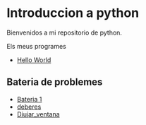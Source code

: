# Introduccion a python

Bienvenidos a mi repositorio de python.

 Els meus programes

- [Hello World](hello_world.py)

## Bateria de problemes

- [Bateria 1](bateria1.md)
- [deberes](deberes.md)
- [Diujar_ventana](dibujar_ventana.md)
